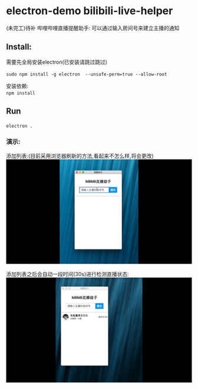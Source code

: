 # electron-demo bilibili-live-helper
(未完工)待补
哔哩哔哩直播提醒助手:
可以通过输入房间号来建立主播的通知



## Install:
需要先全局安装electron(已安装请跳过跳过)  

`sudo npm install -g electron  --unsafe-perm=true --allow-root`  

安装依赖:  
`npm install`

## Run
`electron .`  

### 演示:
添加列表:(目前采用浏览器刷新的方法,看起来不怎么样,将会更改)
![](https://raw.githubusercontent.com/shadowors/electron-demo-bilibili-live-helper/master/addList.gif)  

添加列表之后会自动一段时间(30s)进行检测直播状态:
![](https://raw.githubusercontent.com/shadowors/electron-demo-bilibili-live-helper/master/AlertMsg.gif)




